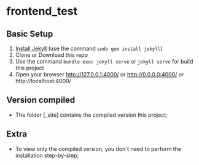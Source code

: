 # frontend_test

## Basic Setup

1. [Install Jekyll](http://jekyllrb.com) (use the command `sudo gem install jekyll`)
2. Clone or Download this repo
3. Use the command `bundle exec jekyll serve` or `jekyll serve` for build this project
4. Open your browser http://127.0.0.1:4000/ or http://0.0.0.0:4000/ or http://localhost:4000/

## Version compiled

- The folder [_site] contains the compiled version this project;

## Extra

- To view only the compiled version, you don`t need to perform the installation step-by-step;
